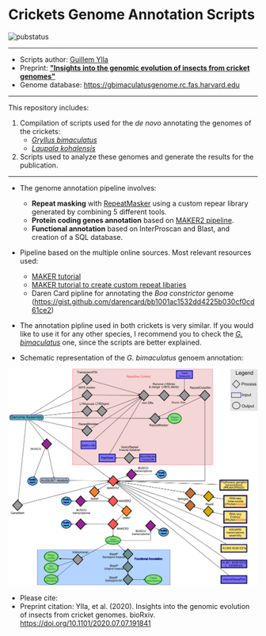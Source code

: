 # Crickets Genome Annotation Scripts

![pubstatus](https://img.shields.io/badge/Publication:-Under_review-orange)

--------------

- Scripts author: [Guillem Ylla](https://guillemylla.github.io/)
- Preprint: [**"Insights into the genomic evolution of insects from cricket genomes"**](https://www.biorxiv.org/content/10.1101/2020.07.07.191841v2)
- Genome database: https://gbimaculatusgenome.rc.fas.harvard.edu 
------

This repository includes:

1. Compilation of scripts used for the *de novo* annotating the genomes of the crickets:
	- [*Gryllus bimaculatus*](G_bimaculatus)
	- [*Laupala kohalensis*](L_kohalensis)
2. Scripts used to analyze these genomes and generate the results for the publication.

-----

- The genome annotation pipeline involves:
	- **Repeat masking** with [RepeatMasker](http://www.repeatmasker.org/) using a custom repear library generated by combining 5 different tools.
	- **Protein coding genes annotation** based on [MAKER2 pipeline](https://www.yandell-lab.org/software/maker.html).
	- **Functional annotation** based on InterProscan and Blast, and creation of a SQL database.


- Pipeline based on the multiple online sources. Most relevant resources used:
	 - [MAKER tutorial](http://weatherby.genetics.utah.edu/MAKER/wiki/index.php/MAKER_Tutorial_for_WGS_Assembly_and_Annotation_Winter_School_2018)
	 - [MAKER tutorial to create custom repeat libaries](http://weatherby.genetics.utah.edu/MAKER/wiki/index.php/Repeat_Library_Construction-Advanced)
	 - Daren Card pipline for annotating the *Boa constrictor* genome (https://gist.github.com/darencard/bb1001ac1532dd4225b030cf0cd61ce2)

- The annotation pipline used in both crickets is very similar. If you would like to use it for any other species, I recommend you to check the [*G. bimaculatus*](https://github.com/guillemylla/Crickets_Genome_Annotation_Public/tree/master/G_bimaculatus) one, since the scripts are better explained.

- Schematic representation of the *G. bimaculatus* genoem annotation:

![G. bimaculatus pipline](G_bimaculatus/Supplementary_Figure_1_PipelineGbi.png)


- Please cite: 
- Preprint citation: Ylla, et al. (2020). Insights into the genomic evolution of insects from cricket genomes. bioRxiv. https://doi.org/10.1101/2020.07.07.191841
